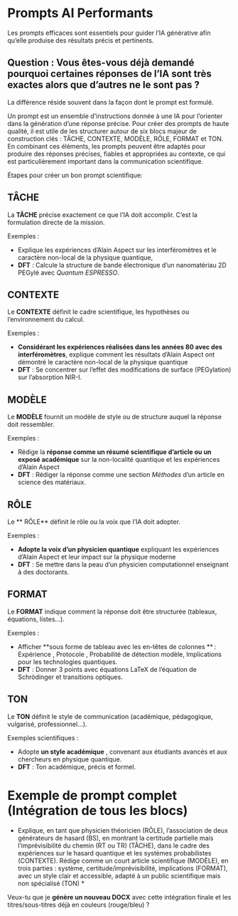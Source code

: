 #  Prompts AI Performants
Les prompts efficaces sont essentiels pour guider l’IA générative afin qu’elle produise des résultats précis et pertinents.

## Question : Vous êtes-vous déjà demandé pourquoi certaines réponses de l’IA sont très exactes alors que d’autres ne le sont pas ?

La différence réside souvent dans la façon dont le prompt est formulé. 

Un prompt est un ensemble  d'instructions donnée à une IA pour l’orienter dans la génération d’une réponse précise. Pour créer des prompts de haute qualité, il est utile de les structurer autour de six blocs majeur de construction clés : TÂCHE, CONTEXTE, MODÈLE, RÔLE, FORMAT et TON.
En combinant ces éléments, les prompts peuvent être adaptés pour produire des réponses précises, fiables et appropriées au contexte, ce qui est particulièrement important dans la communication scientifique.

Étapes pour créer un bon prompt scientifique:

##   TÂCHE

La **TÂCHE** précise exactement ce que l’IA doit accomplir. C’est la formulation directe de la mission.

 Exemples  :

 
* Explique les expériences d’Alain Aspect sur les interféromètres et le caractère non-local de la physique quantique, 
⁡
* **DFT** : Calcule la structure de bande électronique d’un nanomatériau 2D PEGylé avec *Quantum ESPRESSO*.


##  CONTEXTE

Le **CONTEXTE** définit le cadre scientifique, les hypothèses ou l’environnement du calcul.

 Exemples  :

 
* **Considérant les expériences réalisées dans les années 80 avec des interféromètres**, explique comment les résultats d’Alain Aspect ont démontré le caractère non-local de la physique quantique
* **DFT** : Se concentrer sur l’effet des modifications de surface (PEGylation) sur l’absorption NIR-I.

##   MODÈLE

Le **MODÈLE** fournit un modèle de style ou de structure auquel la réponse doit ressembler.

 Exemples :
 
* Rédige la **réponse comme un résumé scientifique d’article ou un exposé académique** sur la non-localité quantique et les expériences d’Alain Aspect
* **DFT** : Rédiger la réponse comme une section *Méthodes* d’un article en science des matériaux.


##    RÔLE

Le ** RÔLE** définit le rôle ou la voix que l’IA doit adopter.

 Exemples  :
 
* **Adopte la voix d’un physicien quantique** expliquant les expériences d’Alain Aspect et leur impact sur la physique moderne
* **DFT** : Se mettre dans la peau d’un physicien computationnel enseignant à des doctorants.


##  FORMAT

Le **FORMAT** indique comment la réponse doit être structurée (tableaux, équations, listes…).

 Exemples  :
 
 * Afficher  **sous forme de tableau avec les en-têtes de colonnes ** : Expérience , Protocole , Probabilité de détection  modèle, Implications pour les technologies quantiques.
 * **DFT** : Donner 3 points avec équations LaTeX de l’équation de Schrödinger et transitions optiques.


## TON
Le **TON** définit le style de communication (académique, pédagogique, vulgarisé, professionnel…).

 Exemples scientifiques : 
 
 * Adopte **un style académique** , convenant aux étudiants avancés et aux chercheurs en physique quantique.
 * **DFT** : Ton académique, précis et formel.


#  Exemple de prompt complet (Intégration de tous les blocs)

* Explique, en tant que physicien théoricien (RÔLE), l’association de deux générateurs de hasard (BS), en montrant la certitude partielle mais l’imprévisibilité du chemin (RT ou TR) (TÂCHE), dans le cadre des expériences sur le hasard quantique et les systèmes probabilistes (CONTEXTE). Rédige comme un court article scientifique (MODÈLE), en trois parties : système, certitude/imprévisibilité, implications (FORMAT), avec un style clair et accessible, adapté à un public scientifique mais non spécialisé (TON) *



Veux-tu que je **génère un nouveau DOCX** avec cette intégration finale et les titres/sous-titres déjà en couleurs (rouge/bleu) ?
